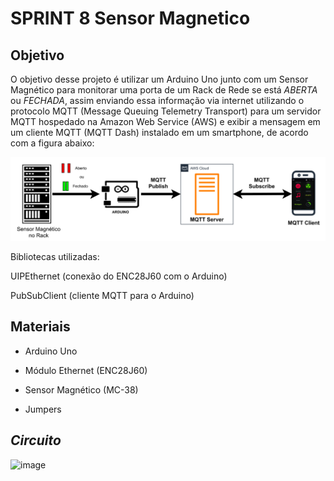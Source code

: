 # SPRINT 8 Sensor Magnetico

## Objetivo 
  O objetivo  desse  projeto é  utilizar um Arduino Uno junto com um Sensor  Magnético para monitorar uma porta de um Rack de Rede se está *ABERTA* ou *FECHADA*, assim  enviando essa informação via internet utilizando o protocolo MQTT (Message Queuing Telemetry Transport)  para um servidor MQTT hospedado na Amazon  Web Service (AWS) e exibir  a mensagem em um cliente  MQTT (MQTT Dash) instalado em um smartphone, de acordo com a figura abaixo:


![circuito](https://github.com/Hugo123br/SPRINT-8-Sensor-Magnetico/blob/main/Primeira%20imagem.png) 

Bibliotecas utilizadas:

UIPEthernet (conexão do ENC28J60 com o Arduino)

PubSubClient (cliente MQTT para o Arduino)

## Materiais

- Arduino Uno

- Módulo Ethernet (ENC28J60)

- Sensor Magnético (MC-38)

-  Jumpers

## *Circuito*






![image](https://user-images.githubusercontent.com/78046279/155854992-1b9b342d-86a5-45e4-8b9d-192a75521daa.png)
